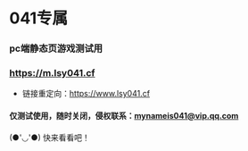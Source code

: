 # 041专属
### pc端静态页游戏测试用
### https://m.lsy041.cf
* 链接重定向：https://www.lsy041.cf
#### 仅测试使用，随时关闭，侵权联系：mynameis041@vip.qq.com
(●'◡'●)
快来看看吧！
